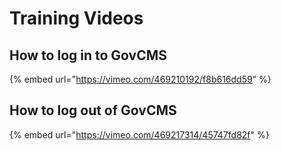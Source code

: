 # Training Videos

## How to log in to GovCMS

{% embed url="https://vimeo.com/469210192/f8b616dd59" %}

## How to log out of GovCMS

{% embed url="https://vimeo.com/469217314/45747fd82f" %}



